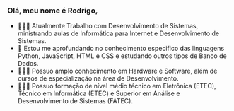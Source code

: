 ### Olá, meu nome é Rodrigo,

- 👨🏾‍🏫 Atualmente Trabalho com Desenvolvimento de Sistemas, ministrando aulas
  de Informática para Internet e Desenvolvimento de Sistemas.
- 🌱 Estou me aprofundando no conhecimento especifico das linguagens Python,
  JavaScript, HTML e CSS e estudando outros tipos de Banco de Dados.
- 👨🏾‍💻 Possuo amplo conhecimento em Hardware e Software, além de cursos de especialização na área
  de Desenvolvimento.
- 👨🏾‍🎓 Possuo formação de nível médio técnico em Eletrônica (ETEC), Técnico em Informática (ETEC) e Superior em Análise e Desenvolvimento de Sistemas (FATEC).
